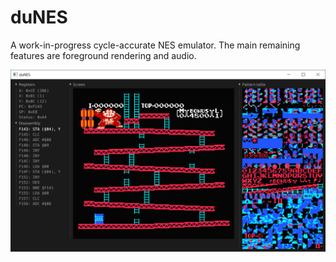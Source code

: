 # duNES

A work-in-progress cycle-accurate NES emulator. The main remaining features are
foreground rendering and audio.

![Donkey Kong](/donkey_kong.png)
